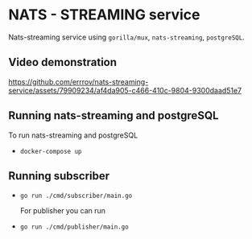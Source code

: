 # NATS - STREAMING service

Nats-streaming service using ```gorilla/mux```, ```nats-streaming```, ```postgreSQL```.

## Video demonstration



https://github.com/errrov/nats-streaming-service/assets/79909234/af4da905-c466-410c-9804-9300daad51e7


## Running nats-streaming and postgreSQL

To run nats-streaming and postgreSQL

- ```docker-compose up```

## Running subscriber

- ```go run ./cmd/subscriber/main.go```

    For publisher you can run

- ```go run ./cmd/publisher/main.go```


